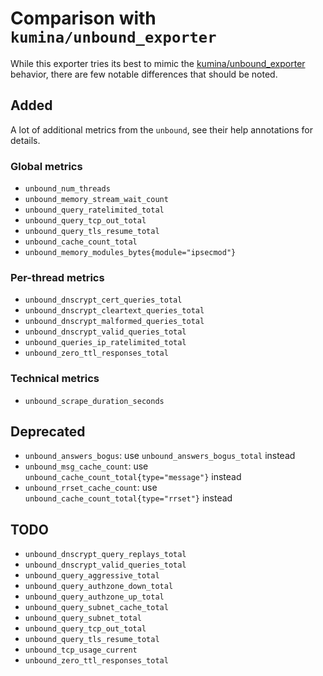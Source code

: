 # Comparison with `kumina/unbound_exporter`

While this exporter tries its best to mimic the [kumina/unbound_exporter](https://github.com/kumina/unbound_exporter) behavior,
there are few notable differences that should be noted.

## Added

A lot of additional metrics from the `unbound`, see their help annotations for details.

### Global metrics

 * `unbound_num_threads`
 * `unbound_memory_stream_wait_count`
 * `unbound_query_ratelimited_total`
 * `unbound_query_tcp_out_total`
 * `unbound_query_tls_resume_total`
 * `unbound_cache_count_total`
 * `unbound_memory_modules_bytes{module="ipsecmod"}`

### Per-thread metrics

 * `unbound_dnscrypt_cert_queries_total`
 * `unbound_dnscrypt_cleartext_queries_total`
 * `unbound_dnscrypt_malformed_queries_total`
 * `unbound_dnscrypt_valid_queries_total`
 * `unbound_queries_ip_ratelimited_total`
 * `unbound_zero_ttl_responses_total`

### Technical metrics

 * `unbound_scrape_duration_seconds`


## Deprecated

 * `unbound_answers_bogus`: use `unbound_answers_bogus_total` instead
 * `unbound_msg_cache_count`: use `unbound_cache_count_total{type="message"}` instead
 * `unbound_rrset_cache_count`: use `unbound_cache_count_total{type="rrset"}` instead


## TODO

 * `unbound_dnscrypt_query_replays_total`
 * `unbound_dnscrypt_valid_queries_total`
 * `unbound_query_aggressive_total`
 * `unbound_query_authzone_down_total`
 * `unbound_query_authzone_up_total`
 * `unbound_query_subnet_cache_total`
 * `unbound_query_subnet_total`
 * `unbound_query_tcp_out_total`
 * `unbound_query_tls_resume_total`
 * `unbound_tcp_usage_current`
 * `unbound_zero_ttl_responses_total`
